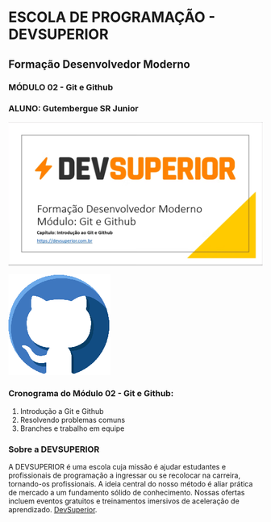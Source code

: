 # ESCOLA DE PROGRAMAÇÃO - DEVSUPERIOR
## Formação Desenvolvedor Moderno

### MÓDULO 02 - Git e Github
### ALUNO: Gutembergue SR Junior

![Modulo 02](https://github.com/gutemsrocha/assets/blob/main/modulo02.png)

![Logo 02](https://github.com/gutemsrocha/assets/blob/main/logo02.png)

### Cronograma do Módulo 02 - Git e Github:

01. Introdução a Git e Github
02. Resolvendo problemas comuns
03. Branches e trabalho em equipe



### Sobre a DEVSUPERIOR
A DEVSUPERIOR é uma escola cuja missão é ajudar estudantes e profissionais de programação a ingressar ou se recolocar na carreira, tornando-os profissionais. A ideia central do nosso método é aliar prática de mercado a um fundamento sólido de conhecimento. Nossas ofertas incluem eventos gratuitos e treinamentos imersivos de aceleração de aprendizado. [DevSuperior](https://devsuperior.com "Site da DevSuperior").

